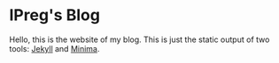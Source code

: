 # IPreg's Blog
Hello, this is the website of my blog. This is just the static output of two tools: [Jekyll](https://jekyllrb.com/) and [Minima](https://github.com/jekyll/minima). 
